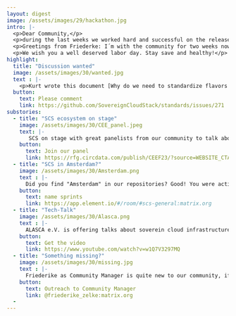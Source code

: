 ```yaml
---
layout: digest
image: /assets/images/29/hackathon.jpg
intro: |-
  <p>Dear Community,</p>
  <p>during the last weeks we worked hard and successful on the release planing for R5. Soon you get the details. The other topic which is demanding a lot of our attention is our SCS Summit in Berlin in May. Where we will celebrate the progress and success of the SCS project. Will you celebrate with us?</p>
  <p>Greetings from Friederke: I´m with the community for two weeks now und very impressed by your spirit, your open and productive meetings and the progress the project is making because of you! Thanks for welcoming me so warmly.</p>
  <p>We wish you a well deserved labor day. Stay save and healthy!</p> 
highlight:
  title: "Discussion wanted"
  image: /assets/images/30/wanted.jpg
  text : |-
    <p>Kurt wrote this document [Why do we need to standardize flavors and flavor names?](https://input.scs.community/Why-Standardized-Flavors-And-Names) to inspire the discussion around mandatory flavors, discovery and naming. But it was not clear how to best discuss it. So he opened issue [standards/#271](https://github.com/SovereignCloudStack/standards/issues/271) which links standards/#272-#283 in order to discuss the questions and collect a lot of feedback. We want to be in a position to finish the discussion in the overflow slot on May 8 - the more considerations we can collect before, the better, obviously.</p>
  button:
    text: Please comment
    link: https://github.com/SovereignCloudStack/standards/issues/271
substories:
  - title: "SCS ecosystem on stage"
    image: /assets/images/30/CEE_panel.jpeg
    text: |-
       SCS on stage with great panelists from our community to talk about the project and all the possibilies it provides: Kurt Garloff - CTO SCS, Lauresha Memeti - Technical Project Manager Gaia-X Federation Services, Michel Raabe - Cloud Solutions Architect B1 Systems, Christian Schmitz - Director Open Source PlusServer, and Christian Berendt - CEO OSISM.  
    button:
      text: Join our panel
      link: https://rfg.circdata.com/publish/CEEF23/?source=WEBSITE_CTAPANELhttps://rfg.circdata.com/publish/CEEF23/?source=WEBSITE_CTAPANEL
  - title: "SCS in Amsterdam?"
    image: /assets/images/30/Amsterdam.png
    text : |-
      Did you find "Amsterdam" in our repositories? Good! You were activly contributing. The answer what that means is: the community decided to get better transparency and oder in our code that´s why sprints are named in alphabethical order, beginning with Amsterdam. How could we proceed? Reach out to our community chat in matrix.
    button:
      text: name sprints
      link: https://app.element.io/#/room/#scs-general:matrix.org
  - title: "Tech-Talk"
    image: /assets/images/30/Alasca.png
    text : |-
      ALASCA e.V. is offering talks about soverein cloud infrastructure 100% open source. And SCS contributors are quite present in this series, i.e. Kurt Garloff who introduces the standardization in the SCS. 
    button:
      text: Get the video
      link: https://www.youtube.com/watch?v=w1Q7V3297MQ
  - title: "Something missing?"
    image: /assets/images/30/missing.jpg
    text : |-
      Friederike as Community Manager is quite new to our community, if you miss something (here or in meetings or in general) reach out to her. She appreciates every hint, advice, information (about events, discussions, ...).
    button:
      text: Outreach to Community Manager
      link: @friederike_zelke:matrix.org
  - 
---
```


